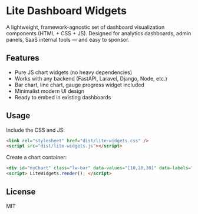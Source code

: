 # Lite Dashboard Widgets

A lightweight, framework-agnostic set of dashboard visualization components (HTML + CSS + JS).
Designed for analytics dashboards, admin panels, SaaS internal tools — and easy to sponsor.

## Features
- Pure JS chart widgets (no heavy dependencies)
- Works with any backend (FastAPI, Laravel, Django, Node, etc.)
- Bar chart, line chart, gauge progress widget included
- Minimalist modern UI design
- Ready to embed in existing dashboards

## Usage
Include the CSS and JS:
```html
<link rel="stylesheet" href="dist/lite-widgets.css" />
<script src="dist/lite-widgets.js"></script>
```

Create a chart container:
```html
<div id="myChart" class="lw-bar" data-values="[10,20,30]" data-labels="['A','B','C']"></div>
<script> LiteWidgets.render(); </script>
```

## License
MIT
